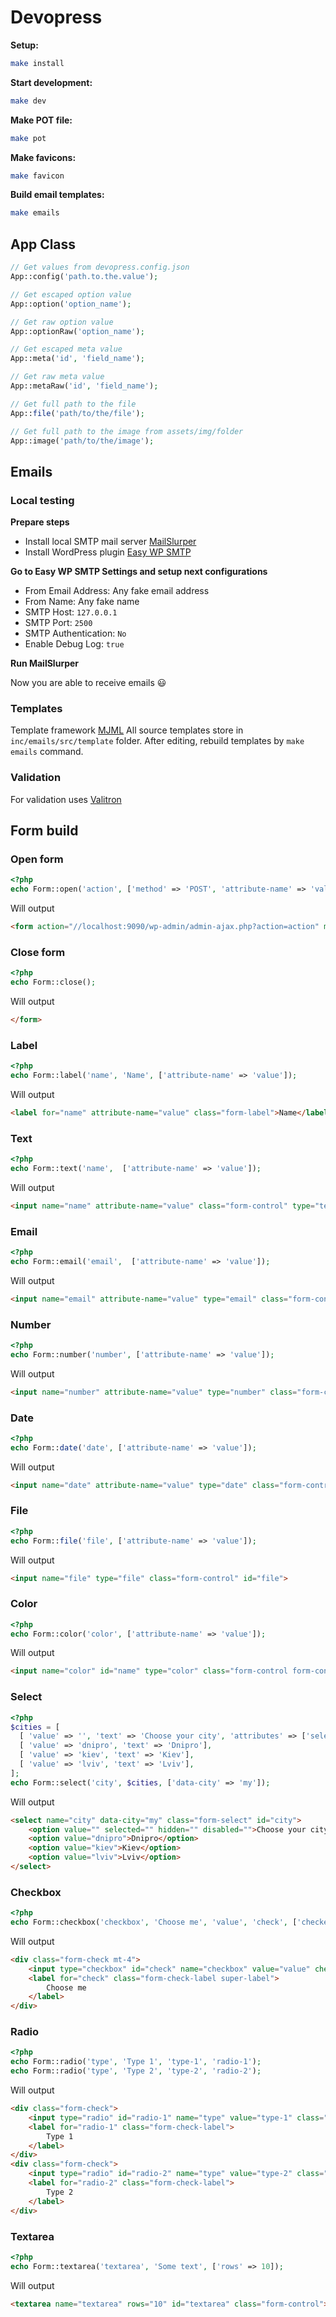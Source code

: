 # Devopress

**Setup:**

```sh
make install
```

**Start development:**

```sh
make dev
```

**Make POT file:**

```sh
make pot
```

**Make favicons:**

```sh
make favicon
```

**Build email templates:**

```sh
make emails
```

## App Class

```php
// Get values from devopress.config.json
App::config('path.to.the.value');

// Get escaped option value
App::option('option_name');

// Get raw option value
App::optionRaw('option_name');

// Get escaped meta value
App::meta('id', 'field_name');

// Get raw meta value
App::metaRaw('id', 'field_name');

// Get full path to the file
App::file('path/to/the/file');

// Get full path to the image from assets/img/folder
App::image('path/to/the/image');
```

## Emails

### Local testing

**Prepare steps**

- Install local SMTP mail server [MailSlurper](https://mailslurper.com/)
- Install WordPress plugin [Easy WP SMTP
  ](https://wordpress.org/plugins/easy-wp-smtp/)

**Go to Easy WP SMTP Settings and setup next configurations**

- From Email Address: Any fake email address
- From Name: Any fake name
- SMTP Host: `127.0.0.1`
- SMTP Port: `2500`
- SMTP Authentication: `No`
- Enable Debug Log: `true`

**Run MailSlurper**

Now you are able to receive emails 😃

### Templates
Template framework [MJML](https://mjml.io/)
All source templates store in `inc/emails/src/template` folder. After editing, rebuild templates by `make emails`
command.

### Validation
For validation uses [Valitron](https://github.com/vlucas/valitron)

## Form build

### Open form
```php
<?php
echo Form::open('action', ['method' => 'POST', 'attribute-name' => 'value']);
```
Will output
```html
<form action="//localhost:9090/wp-admin/admin-ajax.php?action=action" method="POST" attribute-name="value">
```

### Close form
```php
<?php
echo Form::close();
```
Will output
```html
</form>
```

### Label
```php
<?php
echo Form::label('name', 'Name', ['attribute-name' => 'value']);
```
Will output
```html
<label for="name" attribute-name="value" class="form-label">Name</label>
```

### Text
```php
<?php
echo Form::text('name',  ['attribute-name' => 'value']);
```
Will output
```html
<input name="name" attribute-name="value" class="form-control" type="text" id="name">
```

### Email
```php
<?php
echo Form::email('email',  ['attribute-name' => 'value']);
```
Will output
```html
<input name="email" attribute-name="value" type="email" class="form-control" id="email">
```

### Number
```php
<?php
echo Form::number('number', ['attribute-name' => 'value']);
```
Will output
```html
<input name="number" attribute-name="value" type="number" class="form-control" id="number">
```

### Date
```php
<?php
echo Form::date('date', ['attribute-name' => 'value']);
```
Will output
```html
<input name="date" attribute-name="value" type="date" class="form-control" id="date">
```

### File
```php
<?php
echo Form::file('file', ['attribute-name' => 'value']);
```
Will output
```html
<input name="file" type="file" class="form-control" id="file">
```

### Color
```php
<?php
echo Form::color('color', ['attribute-name' => 'value']);
```
Will output
```html
<input name="color" id="name" type="color" class="form-control form-control-color">
```

### Select
```php
<?php
$cities = [
  [ 'value' => '', 'text' => 'Choose your city', 'attributes' => ['selected', 'hidden', 'disabled']],
  [ 'value' => 'dnipro', 'text' => 'Dnipro'],
  [ 'value' => 'kiev', 'text' => 'Kiev'],
  [ 'value' => 'lviv', 'text' => 'Lviv'],
];
echo Form::select('city', $cities, ['data-city' => 'my']);
```
Will output
```html
<select name="city" data-city="my" class="form-select" id="city">
    <option value="" selected="" hidden="" disabled="">Choose your city</option>
    <option value="dnipro">Dnipro</option>
    <option value="kiev">Kiev</option>
    <option value="lviv">Lviv</option>
</select>
```

### Checkbox
```php
<?php
echo Form::checkbox('checkbox', 'Choose me', 'value', 'check', ['checked' => 'checked'], ['class' => 'mt-4'], ['class' => 'super-label']);
```
Will output
```html
<div class="form-check mt-4">
    <input type="checkbox" id="check" name="checkbox" value="value" checked="checked" class="form-check-input">
    <label for="check" class="form-check-label super-label">
        Choose me
    </label>
</div>
```

### Radio
```php
<?php
echo Form::radio('type', 'Type 1', 'type-1', 'radio-1');
echo Form::radio('type', 'Type 2', 'type-2', 'radio-2');
```
Will output
```html
<div class="form-check">
    <input type="radio" id="radio-1" name="type" value="type-1" class="form-check-input">
    <label for="radio-1" class="form-check-label">
        Type 1
    </label>
</div>
<div class="form-check">
    <input type="radio" id="radio-2" name="type" value="type-2" class="form-check-input">
    <label for="radio-2" class="form-check-label">
        Type 2
    </label>
</div>
```

### Textarea
```php
<?php
echo Form::textarea('textarea', 'Some text', ['rows' => 10]);
```
Will output
```html
<textarea name="textarea" rows="10" id="textarea" class="form-control">Some text</textarea>
```
